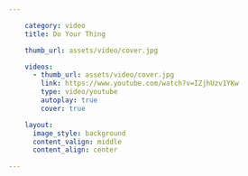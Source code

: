 ```yaml
---

    category: video
    title: Do Your Thing

    thumb_url: assets/video/cover.jpg

    videos:
      - thumb_url: assets/video/cover.jpg
        link: https://www.youtube.com/watch?v=IZjhUzv1YKw
        type: video/youtube
        autoplay: true
        cover: true

    layout:
      image_style: background
      content_valign: middle
      content_align: center

---
```

